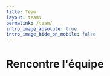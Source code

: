 ```yaml
---
title: Team
layout: teams
permalink: /team/
intro_image_absolute: true
intro_image_hide_on_mobile: false
---
```


# Rencontre l'équipe

